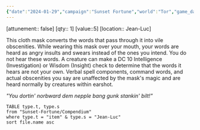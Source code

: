 ```yaml
---
{"date":"2024-01-29","campaign":"Sunset Fortune","world":"Tor","game_date":null,"type":"Item/wonderous","description":"This cloth mask converts the words that pass through it into vile obscenities","tags":["item"],"icon":"FasCube","dg-publish":true,"permalink":"/sunset-fortune/compendium/items/profane-mask/","dgPassFrontmatter":true,"created":"2024-01-29T16:10:02.809+10:30","updated":"2025-08-21T12:45:42.151+09:30"}
---
```


[attunement:: false]
[qty:: 1]
[value::5]
[location:: Jean-Luc]

This cloth mask converts the words that pass through it into vile obscenities. While wearing this mask over your mouth, your words are heard as angry insults and swears instead of the ones you intend. You do not hear these words. A creature can make a DC 10 Intelligence (Investigation) or Wisdom (Insight) check to determine that the words it hears are not your own. Verbal spell components, command words, and actual obscenities you say are unaffected by the mask's magic and are heard normally by creatures within earshot.

_"You dortin' norbward dem nepple bang gunk stankin' bilt!"_

``` dataview
TABLE type.t, type.s
from "Sunset-Fortune/Compendium"
where type.t = "item" & type.s = "Jean-Luc"
sort file.name asc
```